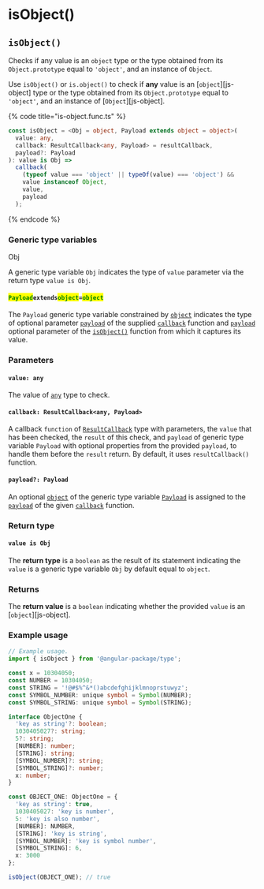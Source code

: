 # isObject()

## `isObject()`

Checks if any value is an `object` type or the type obtained from its `Object.prototype` equal to `'object'`, and an instance of `Object`.

Use `isObject()` or `is.object()` to check if **any** value is an \[`object`]\[js-object] type or the type obtained from its `Object.prototype` equal to `'object'`, and an instance of \[`Object`]\[js-object].

{% code title="is-object.func.ts" %}
```typescript
const isObject = <Obj = object, Payload extends object = object>(
  value: any,
  callback: ResultCallback<any, Payload> = resultCallback,
  payload?: Payload
): value is Obj =>
  callback(
    (typeof value === 'object' || typeOf(value) === 'object') &&
    value instanceof Object,
    value,
    payload
  );
```
{% endcode %}

### Generic type variables

Obj

A generic type variable `Obj` indicates the type of `value` parameter via the return type `value is Obj`.

#### <mark style="color:green;">**`Payload`**</mark>**`extends`**<mark style="color:green;">**`object`**</mark>**`=`**<mark style="color:green;">**`object`**</mark>

The `Payload` generic type variable constrained by [`object`](https://www.typescriptlang.org/docs/handbook/basic-types.html#object) indicates the type of optional parameter [`payload`](../types/resultcallback.md#payload-payload) of the supplied [`callback`](isobject.md#callback-resultcallback-less-than-any-payload-greater-than) function and [`payload`](isobject.md#payload-payload) optional parameter of the [`isObject()`](isobject.md#isobject) function from which it captures its value.

### Parameters

#### `value: any`

The value of [`any`](https://www.typescriptlang.org/docs/handbook/2/everyday-types.html#any) type to check.

#### `callback: ResultCallback<any, Payload>`

A callback `function` of [`ResultCallback`](../types/resultcallback.md) type with parameters, the `value` that has been checked, the `result` of this check, and `payload` of generic type variable `Payload` with optional properties from the provided `payload`, to handle them before the `result` return. By default, it uses `resultCallback()` function.

#### `payload?: Payload`

An optional [`object`](https://developer.mozilla.org/en-US/docs/Web/JavaScript/Reference/Global\_Objects/Object) of the generic type variable [`Payload`](isobject.md#payloadextendsobject) is assigned to the [`payload`](../types/resultcallback.md#payload-payload) of the given [`callback`](isobject.md#callback-resultcallback-less-than-any-payload-greater-than) function.

### Return type

#### `value is Obj`

The **return type** is a `boolean` as the result of its statement indicating the `value` is a generic type variable `Obj` by default equal to `object`.

### Returns

The **return value** is a `boolean` indicating whether the provided `value` is an \[`object`]\[js-object].

### Example usage

```typescript
// Example usage.
import { isObject } from '@angular-package/type';

const x = 10304050;
const NUMBER = 10304050;
const STRING = '!@#$%^&*()abcdefghijklmnoprstuwyz';
const SYMBOL_NUMBER: unique symbol = Symbol(NUMBER);
const SYMBOL_STRING: unique symbol = Symbol(STRING);

interface ObjectOne {
  'key as string'?: boolean;
  1030405027?: string;
  5?: string;
  [NUMBER]: number;
  [STRING]: string;
  [SYMBOL_NUMBER]?: string;
  [SYMBOL_STRING]?: number;
  x: number;
}

const OBJECT_ONE: ObjectOne = {
  'key as string': true,
  1030405027: 'key is number',
  5: 'key is also number',
  [NUMBER]: NUMBER,
  [STRING]: 'key is string',
  [SYMBOL_NUMBER]: 'key is symbol number',
  [SYMBOL_STRING]: 6,
  x: 3000
};

isObject(OBJECT_ONE); // true
```
